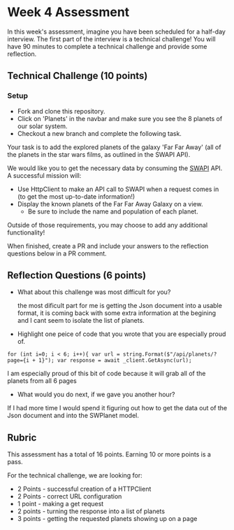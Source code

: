 # Week 4 Assessment

In this week's assessment, imagine you have been scheduled for a half-day interview.  The first part of the interview is a technical challenge!  You will have 90 minutes to complete a technical challenge and provide some reflection.

## Technical Challenge (10 points)

### Setup
* Fork and clone this repository.
* Click on 'Planets' in the navbar and make sure you see the 8 planets of our solar system.
* Checkout a new branch and complete the following task.

Your task is to add the explored planets of the galaxy 'Far Far Away' (all of the planets in the star wars films, as outlined in the SWAPI API).

We would like you to get the necessary data by consuming the [SWAPI](https://swapi.dev/) API.  A successful mission will:
* Use HttpClient to make an API call to SWAPI when a request comes in (to get the most up-to-date information!)
* Display the known planets of the Far Far Away Galaxy on a view.
  * Be sure to include the name and population of each planet.

Outside of those requirements, you may choose to add any additional functionality!

When finished, create a PR and include your answers to the reflection questions below in a PR comment.

## Reflection Questions (6 points)
* What about this challenge was most difficult for you?

  the most dificult part for me is getting the Json document into a usable format, it is coming back with some extra information at the begining and I cant seem to isolate the list of planets.
* Highlight one peice of code that you wrote that you are especially proud of.

`for (int i=0; i < 6; i++){
var url = string.Format($"/api/planets/?page={i + 1}");
var response = await _client.GetAsync(url);`

I am especially proud of this bit of code because it will grab all of the planets from all 6 pages
* What would you do next, if we gave you another hour?

If I had more time I would spend it figuring out how to get the data out of the Json document and into the SWPlanet model.
## Rubric

This assessment has a total of 16 points.  Earning 10 or more points is a pass.

For the technical challenge, we are looking for:
* 2 Points - successful creation of a HTTPClient
* 2 Points - correct URL configuration
* 1 point - making a get request
* 2 points - turning the response into a list of planets
* 3 points - getting the requested planets showing up on a page

